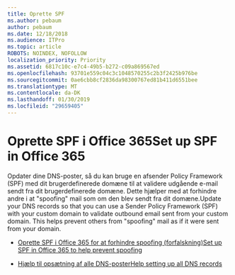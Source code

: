 ```yaml
---
title: Oprette SPF
ms.author: pebaum
author: pebaum
ms.date: 12/18/2018
ms.audience: ITPro
ms.topic: article
ROBOTS: NOINDEX, NOFOLLOW
localization_priority: Priority
ms.assetid: 6817c10c-e7c4-49b5-b272-c09a869567ed
ms.openlocfilehash: 93701e559c04c3c1048570255c2b3f2425b976be
ms.sourcegitcommit: 0ae6cbb8cf2836da98300767ed81b411d6551bee
ms.translationtype: MT
ms.contentlocale: da-DK
ms.lasthandoff: 01/30/2019
ms.locfileid: "29659405"
---
```

# <a name="set-up-spf-in-office-365"></a><span data-ttu-id="36d02-102">Oprette SPF i Office 365</span><span class="sxs-lookup"><span data-stu-id="36d02-102">Set up SPF in Office 365</span></span>

<span data-ttu-id="36d02-p101">Opdater dine DNS-poster, så du kan bruge en afsender Policy Framework (SPF) med dit brugerdefinerede domæne til at validere udgående e-mail sendt fra dit brugerdefinerede domæne. Dette hjælper med at forhindre andre i at "spoofing" mail som om den blev sendt fra dit domæne.</span><span class="sxs-lookup"><span data-stu-id="36d02-p101">Update your DNS records so that you can use a Sender Policy Framework (SPF) with your custom domain to validate outbound email sent from your custom domain. This helps prevent others from "spoofing" mail as if it were sent from your domain.</span></span>
  
- [<span data-ttu-id="36d02-105">Oprette SPF i Office 365 for at forhindre spoofing (forfalskning)</span><span class="sxs-lookup"><span data-stu-id="36d02-105">Set up SPF in Office 365 to help prevent spoofing </span></span>](https://docs.microsoft.com/office365/SecurityCompliance/set-up-spf-in-office-365-to-help-prevent-spoofing)
    
- [<span data-ttu-id="36d02-106">Hjælp til opsætning af alle DNS-poster</span><span class="sxs-lookup"><span data-stu-id="36d02-106">Help setting up all DNS records</span></span>](https://docs.microsoft.com/office365/admin/get-help-with-domains/create-dns-records-at-any-dns-hosting-provider)
    

